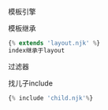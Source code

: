 模板引擎

模板继承

```js
{% extends 'layout.njk' %}
index继承于layout
```

过滤器

找儿子include

```js
{% include 'child.njk'%}
```


